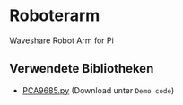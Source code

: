 # Roboterarm

Waveshare Robot Arm for Pi

## Verwendete Bibliotheken

* [PCA9685.py](https://www.waveshare.com/wiki/Robot_Arm_for_Pi) (Download unter `Demo code`)
